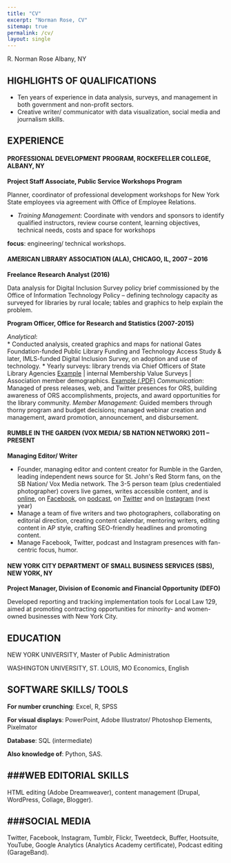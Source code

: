 ```yaml
---
title: "CV"
excerpt: "Norman Rose, CV"
sitemap: true
permalink: /cv/
layout: single
---
```


R. Norman Rose 
Albany, NY

HIGHLIGHTS OF QUALIFICATIONS
-------------

* Ten years of experience in data analysis, surveys, and management in both government and non-profit sectors.
* Creative writer/ communicator with data visualization, social media and journalism skills.

EXPERIENCE
-------------

#### PROFESSIONAL DEVELOPMENT PROGRAM, ROCKEFELLER COLLEGE, ALBANY, NY ####

**Project Staff Associate, Public Service Workshops Program**

Planner, coordinator of professional development workshops for New York State employees via agreement with Office of Employee Relations.

* *Training Management*: Coordinate with vendors and sponsors to identify qualified instructors, review course content, learning objectives, technical needs, costs and space for workshops 

**focus**: engineering/ technical workshops.

#### AMERICAN LIBRARY ASSOCIATION (ALA), CHICAGO, IL, 2007 – 2016  ###

**Freelance Research Analyst (2016)**

Data analysis for Digital Inclusion Survey policy brief commissioned by the Office of Information Technology Policy – defining technology capacity as surveyed for libraries by rural locale; tables and graphics to help explain the problem.  

**Program Officer, Office for Research and Statistics (2007-2015)**

*Analytical*:  
	* Conducted analysis, created graphics and maps for national Gates Foundation-funded Public Library Funding and Technology Access Study & later, IMLS-funded Digital Inclusion Survey, on adoption and use of technology.
	* Yearly surveys: library trends via Chief Officers of State Library Agencies [Example](https://goo.gl/3RiK3V) | internal Membership Value Surveys | Association member demographics. [Example (.PDF)](https://goo.gl/HhdbSq)
*Communication*: Managed of press releases, web, and Twitter presences for ORS, building awareness of ORS accomplishments, projects, and award opportunities for the library community.
*Member Management*: Guided members through thorny program and budget decisions; managed webinar creation and management, award promotion, announcement, and disbursement.

#### RUMBLE IN THE GARDEN (VOX MEDIA/ SB NATION NETWORK) 2011 – PRESENT ###

**Managing Editor/ Writer**

* Founder, managing editor and content creator for Rumble in the Garden, leading independent news source for St. John's Red Storm fans, on the SB Nation/ Vox Media network. The 3-5 person team (plus credentialed photographer) covers live games, writes accessible content, and is [online](https://www.rumbleinthegarden.com/), on [Facebook](https://www.facebook.com/RumbleintheGarden/), on [podcast](http://apple.co/2cZtTLi), on [Twitter](https://twitter.com/rumblesbn) and on [Instagram](https://www.instagram.com/rumblesbn/) (next year)
* Manage a team of five writers and two photographers, collaborating on editorial direction, creating content calendar, mentoring writers, editing content in AP style, crafting SEO-friendly headlines and promoting content.
* Manage Facebook, Twitter, podcast and Instagram presences with fan-centric focus, humor.

#### NEW YORK CITY DEPARTMENT OF SMALL BUSINESS SERVICES (SBS), NEW YORK, NY ###

**Project Manager, Division of Economic and Financial Opportunity (DEFO)**

Developed reporting and tracking implementation tools for Local Law 129, aimed at promoting contracting opportunities for minority- and women-owned businesses with New York City. 

EDUCATION
-------------

NEW YORK UNIVERSITY, Master of Public Administration

WASHINGTON UNIVERSITY, ST. LOUIS, MO Economics, English

SOFTWARE SKILLS/ TOOLS
-------------

**For number crunching**: Excel, R, SPSS

**For visual displays**: PowerPoint, Adobe Illustrator/ Photoshop Elements, Pixelmator

**Database**: SQL (intermediate)

**Also knowledge of**: Python, SAS.

###WEB EDITORIAL SKILLS
-------------

HTML editing (Adobe Dreamweaver), content management (Drupal, WordPress, Collage, Blogger).

###SOCIAL MEDIA
-------------

Twitter, Facebook, Instagram, Tumblr, Flickr, Tweetdeck, Buffer, Hootsuite, YouTube, Google Analytics (Analytics Academy certificate), Podcast editing (GarageBand).



